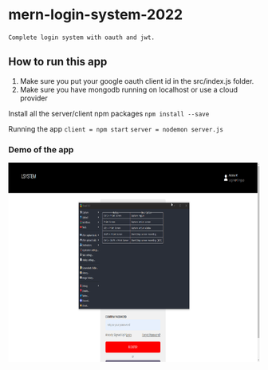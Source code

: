 # mern-login-system-2022
 
`Complete login system with oauth and jwt.`

## How to run this app

1. Make sure you put your google oauth client id in the src/index.js folder.
2. Make sure you have mongodb running on localhost or use a cloud provider 

Install all the server/client npm packages
`npm install --save`

Running the app
`client = npm start`
`server = nodemon server.js`

### Demo of the app 
<p> <img src="https://github.com/0xMALVEE/mern-login-system-2022/blob/main/demo.gif" width="1000" height="400"> </p>